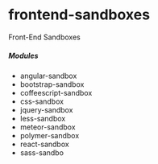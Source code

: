 # frontend-sandboxes
Front-End Sandboxes

##### Modules
- angular-sandbox
- bootstrap-sandbox
- coffeescript-sandbox	
- css-sandbox
- jquery-sandbox
- less-sandbox
- meteor-sandbox	
- polymer-sandbox
- react-sandbox
- sass-sandbo
